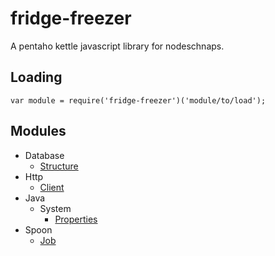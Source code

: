 # fridge-freezer

A pentaho kettle javascript library for nodeschnaps.

## Loading

```JS
var module = require('fridge-freezer')('module/to/load');
```

## Modules
* Database
  * [Structure](doc/Database/Structure.md)
* Http
  * [Client](doc/Http/Client.md)
* Java
  * System
    * [Properties](doc/Java/System/Properties.md)
* Spoon
  * [Job](doc/Spoon/Job.md)

